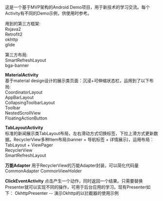 
这是一个基于MVP架构的Android Demo项目，用于新技术的学习交流。每个Activity有不同的Demo示例，供使用时参考。

用到的第三方框架:  
Rxjava2  
Retrofit2  
okhttp  
glide  

第三方布局:  
SmartRefreshLayout  
bga-banner  



**MaterialActivity**  
基于material design设计的展示类页面：沉浸+可伸缩状态栏，运用到了以下布局:  
CoordinatorLayout  
AppBarLayout  
CollapsingToolbarLayout  
Toolbar  
NestedScrollView  
FloatingActionButton  

**TabLayoutActivity**  
标准的新闻展示类TabLayout布局，左右滑动方式切换标签，下拉上滑方式更新数据。RecyclerView多种Item布局(banner + 导航标签 + 详情展示)，运用布局：  
TabLayout + ViewPager  
RecyclerView  
SmartRefreshLayout  

**万能Adapter**
用于RecyclerView的万能Adapter封装，可以简化代码量
CommonAdapter
CommonViewHolder

**ClickEventActivity**
点击产生一个动作，同时返回一个结果。只需要替换Presenter就可以实现不同的操作，可用于后台应用的学习。现有Presenter如下：
OkhttpPresenter -- 演示Okhttp的以拦截器的使用示例
